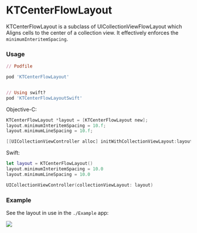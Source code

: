 # KTCenterFlowLayout

KTCenterFlowLayout is a subclass of UICollectionViewFlowLayout which Aligns cells to the center of a collection view. It effectively enforces the `minimumInteritemSpacing`.

### Usage

```ruby
// Podfile

pod 'KTCenterFlowLayout'


// Using swift?
pod 'KTCenterFlowLayoutSwift'

```

Objective-C:

```objective-c
KTCenterFlowLayout *layout = [KTCenterFlowLayout new];
layout.minimumInteritemSpacing = 10.f;
layout.minimumLineSpacing = 10.f;

[[UICollectionViewController alloc] initWithCollectionViewLayout:layout];
```

Swift:

```swift
let layout = KTCenterFlowLayout()
layout.minimumInteritemSpacing = 10.0
layout.minimumLineSpacing = 10.0

UICollectionViewController(collectionViewLayout: layout)
```

### Example

See the layout in use in the `./Example` app:

![](https://github.com/keighl/KTCenterFlowLayout/raw/master/example.png)
